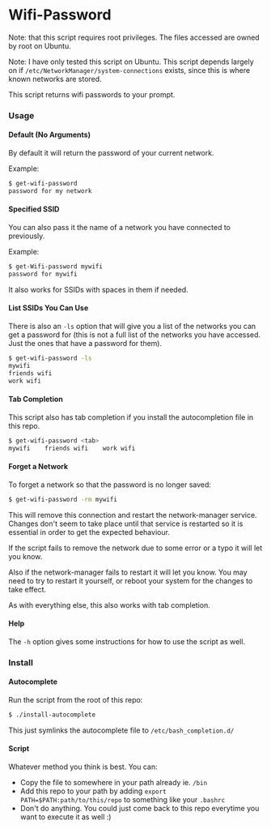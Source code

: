# Wifi-Password

Note: that this script requires root privileges. The files accessed are owned by
root on Ubuntu.

Note: I have only tested this script on Ubuntu. This script depends largely on
if `/etc/NetworkManager/system-connections` exists, since this is where known
networks are stored.

This script returns wifi passwords to your prompt.

### Usage

#### Default (No Arguments)

By default it will return the password of your current network.

Example:

```bash
$ get-wifi-password
password for my network
```

#### Specified SSID

You can also pass it the name of a network you have connected to previously.

Example:

```bash
$ get-Wifi-password mywifi
password for mywifi
```

It also works for SSIDs with spaces in them if needed.

#### List SSIDs You Can Use

There is also an `-ls` option that will give you a list of the networks you can
get a password for (this is not a full list of the networks you have accessed.
Just the ones that have a password for them).

```bash
$ get-wifi-password -ls
mywifi
friends wifi
work wifi
```

#### Tab Completion

This script also has tab completion if you install the autocompletion file in
this repo.

```bash
$ get-wifi-password <tab>
mywifi    friends wifi    work wifi
```

#### Forget a Network

To forget a network so that the password is no longer saved:

```bash
$ get-wifi-password -rm mywifi
```

This will remove this connection and restart the network-manager service.
Changes don't seem to take place until that service is restarted so it is
essential in order to get the expected behaviour.

If the script fails to remove the network due to some error or a typo it will
let you know.

Also if the network-manager fails to restart it will let you know. You may need
to try to restart it yourself, or reboot your system for the changes to take
effect.

As with everything else, this also works with tab completion.

#### Help

The `-h` option gives some instructions for how to use the script as well.

### Install

#### Autocomplete

Run the script from the root of this repo:

```bash
$ ./install-autocomplete
```

This just symlinks the autocomplete file to `/etc/bash_completion.d/`

#### Script

Whatever method you think is best. You can:
  * Copy the file to somewhere in your path already ie. `/bin`
  * Add this repo to your path by adding `export PATH=$PATH:path/to/this/repo`
    to something like your `.bashrc`
  * Don't do anything. You could just come back to this repo everytime you want
    to execute it as well :)
